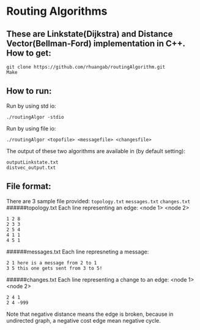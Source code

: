 Routing Algorithms
================

These are Linkstate(Dijkstra) and Distance Vector(Bellman-Ford) implementation in C++.  
How to get:
-------------

    git clone https://github.com/rhuangab/routingAlgorithm.git
    Make
  
How to run:
----------
Run by using std io:

    ./routingAlgor -stdio
    
Run by using file io:

    ./routingAlgor <topofile> <messagefile> <changesfile>
    
The output of these two algorithms are available in (by default setting): 
      
    outputLinkstate.txt
    distvec_output.txt
    
File format:
-----------
There are 3 sample file provided: `topology.txt` `messages.txt` `changes.txt`  
######topology.txt
Each line representing an edge: <node 1> <node 2> <distance>
```
1 2 8
2 3 3
2 5 4
4 1 1
4 5 1
```
######messages.txt
Each line represneting a message: <from> <to> <message content>
```
2 1 here is a message from 2 to 1
3 5 this one gets sent from 3 to 5!
```
######changes.txt
Each line representing a change to an edge: <node 1> <node 2> <distance>  
```
2 4 1
2 4 -999
```
Note that negative distance means the edge is broken, because in undirected graph, a negative cost edge mean negative cycle.  

    
    
